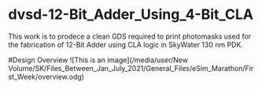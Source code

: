 # dvsd-12-Bit_Adder_Using_4-Bit_CLA
This work is to prodece a clean GDS required to print photomasks used for the fabrication of 12-Bit Adder using CLA logic in SkyWater 130 nm PDK. 

#Design Overview
![This is an image](/media/user/New Volume/SK/Files_Between_Jan_July_2021/General_Files/eSim_Marathon/First_Week/overview.odg)
